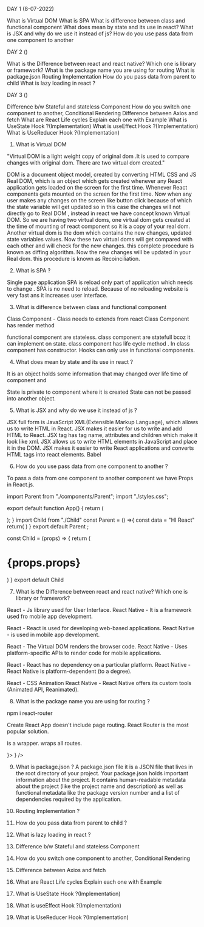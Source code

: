 

DAY 1 (8-07-2022)

What is Virtual DOM
What is SPA
What is difference between class and functional component
What does mean by state and its use in react?
What is JSX and why do we use it instead of js?
How do you use pass data from one component to another 

DAY 2 ()

What is the Difference between react and react native? Which one is library or framework?
What is the package name you are using for routing 
What is package.json
Routing Implementation
How do you pass data from parent to child
What is lazy loading in react ?

DAY 3 ()

Difference b/w Stateful and stateless Component
How do you switch one component to another, Conditional Rendering
Difference between Axios and fetch
What are React Life cycles Explain each one with Example
What is UseState Hook ?(Implementation)
What is useEffect Hook ?(Implementation)
What is UseReducer Hook ?(Implementation)


1. What is Virtual DOM

"Virtual DOM is a light weight copy of original dom .It is used to compare changes with original dom. There are two virtual dom created."

 DOM is a document object model, created by converting HTML CSS and JS Real DOM, which is an object which gets created whenever any React application gets loaded on the screen for the first time.
 Whenever React components gets mounted on the screen for the first time.
 Now when any user makes any changes on the screen like button click because of which the state variable will get updated so in this case the changes will not directly go to Real DOM , instead in react we have concept known Virtual DOM.
 So we are having two virtual doms, one virtual dom gets created at the time of mounting of react component so it is a copy of your real dom.
 Another virtual dom is the dom which contains the new changes, updated state variables values. 
 Now these two virtual doms will get compared with each other and will check for the new changes.
 this complete procedure is known as diffing algorithm. 
 Now the new changes will be updated in your Real dom. this procedure is known as Recoinciliation.


2. What is SPA ?

Single page application 
SPA is reload only part of application which needs to change .
SPA is no need to reload.
Because of no reloading website is very fast ans it increases user interface.


3. What is difference between class and functional component

Class Component - Class needs to extends from react
Class Component has render method

functional component are stateless.
class component are statefull bcoz it can implement on state.
class component has life cycle method .
In class component has constructor.
Hooks can only use in functional components.

4. What does mean by state and its use in react ?

It is an object holds some information that may changed over life time of component and 

State is private to component where it is created 
State can not be passed into another object.

5. What is JSX and why do we use it instead of js ?

JSX full form is JavaScript XML(Extensible Markup Language), which allows us to write HTML in React.
JSX makes it easier for us to write and add HTML to React.
JSX tag has tag name, attributes and children which make it look like xml.
JSX allows us to write HTML elements in JavaScript and place it in the DOM. 
JSX makes it easier to write React applications and converts HTML tags into react elements.
Babel 

6. How do you use pass data from one component to another ?

To pass a data from one component to another component we have Props in React.js.


import Parent from "./components/Parent";
import "./styles.css";

export default function App() {
  return (
    <div className="App">
      <Parent/>
    </div>
  );
}
import Child from "./Child"
const Parent = () =>{
  const data = "HI React"
  return(
    <Child props={data}/>
  )
}
export default Parent ;



const Child = (props) => {
  return (
    <h1>
  {props.props}
    </h1>
  )
}
export default Child

<!--  -->
7. What is the Difference between react and react native? Which one is library or framework?  

React - Js library used for User Interface.
React Native - It is a framework used fro mobile app development.

React - React is used for developing web-based applications.
React Native - is used in mobile app development.

React - The Virtual DOM renders the browser code.
React Native - Uses platform-specific APIs to render code for mobile applications.

React - React has no dependency on a particular platform.
React Native - React Native is platform-dependent (to a degree).

React - CSS Animation
React Native - React Native offers its custom tools (Animated API, Reanimated).


8. What is the package name you are using for routing ? 

<!-- npm install react-routing-dom -->
npm i react-router

Create React App doesn't include page routing.
React Router is the most popular solution.

<BrowserRouter> is a wrapper. 
<Routes> wraps all routes.
<Route>

 <BrowserRouter>
      <Routes>
          <Route path="/" element={<Home/>}></Route>
          <Route path="*" element={<NoPage />} />
      </Routes>
 </BrowserRouter>


9. What is package.json ? 
A package.json file it is a JSON file that lives in the root directory of your project. 
Your package.json holds important information about the project. 
It contains human-readable metadata about the project (like the project name and description) as well as functional metadata like the package version number and a list of dependencies required by the application.

10. Routing Implementation ? 

11. How do you pass data from parent to child ? 

12. What is lazy loading in react ?
13. Difference b/w Stateful and stateless Component
14. How do you switch one component to another, Conditional Rendering
15. Difference between Axios and fetch
16. What are React Life cycles Explain each one with Example
17. What is UseState Hook ?(Implementation)
18. What is useEffect Hook ?(Implementation)
19. What is UseReducer Hook ?(Implementation)